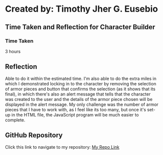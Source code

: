 # Created by: **Timothy Jher G. Eusebio**
## Time Taken and Reflection for Character Builder

### Time Taken
3 hours

## Reflection
Able to do it within the estimated time. I'm also able to do the extra miles in which I demonstrated locking in to the character by removing the selection of armor pieces and button that confirms the selection (as it shows that its final), in which there's also an alert message that tells that the character was created to the user and the details of the armor piece chosen will be displayed in the alert message. My only challenge was the number of armor pieces that I have to work with, as I feel like its too many, but once it's set-up in the HTML file, the JavaScript program will be much easier to complete.

## GitHub Repository
Click this link to navigate to my repository: [My Repo Link](https://github.com/TJInGitHub/Armada-Logics-OJT)